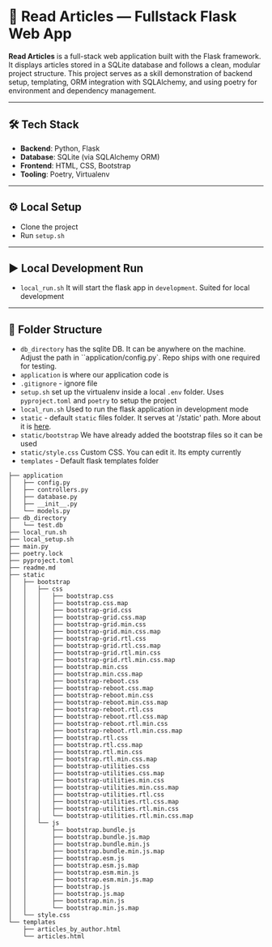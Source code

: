# 📰 Read Articles — Fullstack Flask Web App

**Read Articles** is a full-stack web application built with the Flask framework. It displays articles stored in a SQLite database and follows a clean, modular project structure. This project serves as a skill demonstration of backend setup, templating, ORM integration with SQLAlchemy, and using poetry for environment and dependency management.

---

## 🛠️ Tech Stack

- **Backend**: Python, Flask
- **Database**: SQLite (via SQLAlchemy ORM)
- **Frontend**: HTML, CSS, Bootstrap
- **Tooling**: Poetry, Virtualenv

---

## ⚙️ Local Setup
- Clone the project
- Run `setup.sh`

---

## ▶️ Local Development Run
- `local_run.sh` It will start the flask app in `development`. Suited for local development

---

## 📂 Folder Structure

- `db_directory` has the sqlite DB. It can be anywhere on the machine. Adjust the path in ``application/config.py`. Repo ships with one required for testing.
- `application` is where our application code is
- `.gitignore` - ignore file
- `setup.sh` set up the virtualenv inside a local `.env` folder. Uses `pyproject.toml` and `poetry` to setup the project
- `local_run.sh`  Used to run the flask application in development mode
- `static` - default `static` files folder. It serves at '/static' path. More about it is [here](https://flask.palletsprojects.com/en/2.0.x/tutorial/static/).
- `static/bootstrap` We have already added the bootstrap files so it can be used
- `static/style.css` Custom CSS. You can edit it. Its empty currently
- `templates` - Default flask templates folder


```
├── application
│   ├── config.py
│   ├── controllers.py
│   ├── database.py
│   ├── __init__.py
│   └── models.py
├── db_directory
│   └── test.db
├── local_run.sh
├── local_setup.sh
├── main.py
├── poetry.lock
├── pyproject.toml
├── readme.md
├── static
│   ├── bootstrap
│   │   ├── css
│   │   │   ├── bootstrap.css
│   │   │   ├── bootstrap.css.map
│   │   │   ├── bootstrap-grid.css
│   │   │   ├── bootstrap-grid.css.map
│   │   │   ├── bootstrap-grid.min.css
│   │   │   ├── bootstrap-grid.min.css.map
│   │   │   ├── bootstrap-grid.rtl.css
│   │   │   ├── bootstrap-grid.rtl.css.map
│   │   │   ├── bootstrap-grid.rtl.min.css
│   │   │   ├── bootstrap-grid.rtl.min.css.map
│   │   │   ├── bootstrap.min.css
│   │   │   ├── bootstrap.min.css.map
│   │   │   ├── bootstrap-reboot.css
│   │   │   ├── bootstrap-reboot.css.map
│   │   │   ├── bootstrap-reboot.min.css
│   │   │   ├── bootstrap-reboot.min.css.map
│   │   │   ├── bootstrap-reboot.rtl.css
│   │   │   ├── bootstrap-reboot.rtl.css.map
│   │   │   ├── bootstrap-reboot.rtl.min.css
│   │   │   ├── bootstrap-reboot.rtl.min.css.map
│   │   │   ├── bootstrap.rtl.css
│   │   │   ├── bootstrap.rtl.css.map
│   │   │   ├── bootstrap.rtl.min.css
│   │   │   ├── bootstrap.rtl.min.css.map
│   │   │   ├── bootstrap-utilities.css
│   │   │   ├── bootstrap-utilities.css.map
│   │   │   ├── bootstrap-utilities.min.css
│   │   │   ├── bootstrap-utilities.min.css.map
│   │   │   ├── bootstrap-utilities.rtl.css
│   │   │   ├── bootstrap-utilities.rtl.css.map
│   │   │   ├── bootstrap-utilities.rtl.min.css
│   │   │   └── bootstrap-utilities.rtl.min.css.map
│   │   └── js
│   │       ├── bootstrap.bundle.js
│   │       ├── bootstrap.bundle.js.map
│   │       ├── bootstrap.bundle.min.js
│   │       ├── bootstrap.bundle.min.js.map
│   │       ├── bootstrap.esm.js
│   │       ├── bootstrap.esm.js.map
│   │       ├── bootstrap.esm.min.js
│   │       ├── bootstrap.esm.min.js.map
│   │       ├── bootstrap.js
│   │       ├── bootstrap.js.map
│   │       ├── bootstrap.min.js
│   │       └── bootstrap.min.js.map
│   └── style.css
└── templates
    ├── articles_by_author.html
    └── articles.html
```
